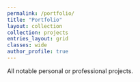 ```yaml
---
permalink: /portfolio/
title: "Portfolio"
layout: collection
collection: projects
entries_layout: grid
classes: wide
author_profile: true
---
```


All notable personal or professional projects.
